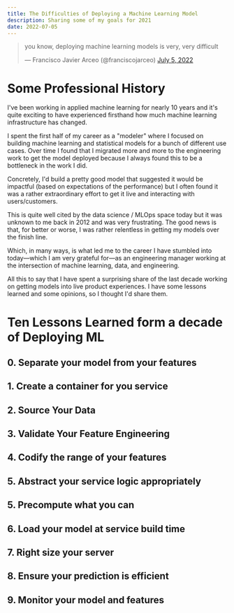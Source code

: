 ```yaml
---
title: The Difficulties of Deploying a Machine Learning Model
description: Sharing some of my goals for 2021
date: 2022-07-05
---
```



<blockquote class="twitter-tweet"><p lang="en" dir="ltr">you know, deploying machine learning models is very, very difficult</p>&mdash; Francisco Javier Arceo (@franciscojarceo) <a href="https://twitter.com/franciscojarceo/status/1544110672660807680?ref_src=twsrc%5Etfw">July 5, 2022</a></blockquote> <script async src="https://platform.twitter.com/widgets.js" charset="utf-8"></script>


# Some Professional History

I've been working in applied machine learning for nearly 10 years and it's quite exciting
to have experienced firsthand how much machine learning infrastructure has changed.

I spent the first half of my career as a "modeler" where I focused on building
machine learning and statistical models for a bunch of different use cases. Over
time I found that I migrated more and more to the engineering work to get the model
deployed because I always found this to be a bottleneck in the work I did.

Concretely, I'd build a pretty good model that suggested it would be impactful
(based on expectations of the performance) but I often found it was a rather
extraordinary effort to get it live and interacting with users/customers.

This is quite well cited by the data science / MLOps space today but it was
unknown to me back in 2012 and was very frustrating. The good news is that, for
better or worse, I was rather relentless in getting my models over the finish line.

Which, in many ways, is what led me to the career I have stumbled into today—which
I am very grateful for—as an engineering manager working at the intersection of
machine learning, data, and engineering.

All this to say that I have spent a surprising share of the last decade working on
getting models into live product experiences. I have some lessons learned and
some opinions, so I thought I'd share them.

# Ten Lessons Learned form a decade of Deploying ML

## 0. Separate your model from your features

## 1. Create a container for you service

## 2. Source Your Data

## 3. Validate Your Feature Engineering

## 4. Codify the range of your features

## 5. Abstract your service logic appropriately

## 5. Precompute what you can

## 6. Load your model at service build time

## 7. Right size your server

## 8. Ensure your prediction is efficient

## 9. Monitor your model and features
